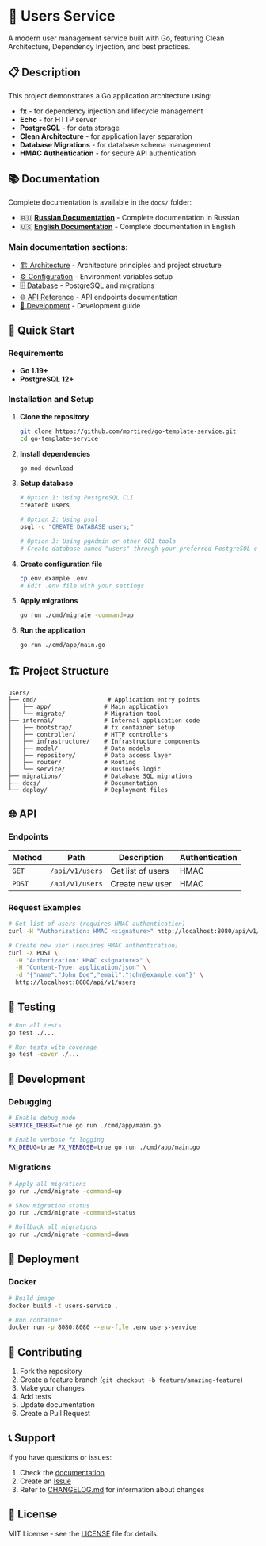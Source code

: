 # 🚀 Users Service

A modern user management service built with Go, featuring Clean Architecture, Dependency Injection, and best practices.

## 📋 Description

This project demonstrates a Go application architecture using:
- **fx** - for dependency injection and lifecycle management
- **Echo** - for HTTP server
- **PostgreSQL** - for data storage
- **Clean Architecture** - for application layer separation
- **Database Migrations** - for database schema management
- **HMAC Authentication** - for secure API authentication

## 📚 Documentation

Complete documentation is available in the `docs/` folder:

- 🇷🇺 **[Russian Documentation](docs/ru/)** - Complete documentation in Russian
- 🇺🇸 **[English Documentation](docs/en/)** - Complete documentation in English

### Main documentation sections:

- [🏗️ Architecture](docs/en/architecture.md) - Architecture principles and project structure
- [⚙️ Configuration](docs/en/configuration.md) - Environment variables setup
- [🗄️ Database](docs/en/database.md) - PostgreSQL and migrations
- [🌐 API Reference](docs/en/api.md) - API endpoints documentation
- [🚀 Development](docs/en/development.md) - Development guide

## 🚀 Quick Start

### Requirements
- **Go 1.19+**
- **PostgreSQL 12+**

### Installation and Setup

1. **Clone the repository**
   ```bash
   git clone https://github.com/mortired/go-template-service.git
   cd go-template-service
   ```

2. **Install dependencies**
   ```bash
   go mod download
   ```

3. **Setup database**
   ```bash
   # Option 1: Using PostgreSQL CLI
   createdb users
   
   # Option 2: Using psql
   psql -c "CREATE DATABASE users;"
   
   # Option 3: Using pgAdmin or other GUI tools
   # Create database named "users" through your preferred PostgreSQL client
   ```

4. **Create configuration file**
   ```bash
   cp env.example .env
   # Edit .env file with your settings
   ```

5. **Apply migrations**
   ```bash
   go run ./cmd/migrate -command=up
   ```

6. **Run the application**
   ```bash
   go run ./cmd/app/main.go
   ```

## 🏗️ Project Structure

```
users/
├── cmd/                    # Application entry points
│   ├── app/               # Main application
│   └── migrate/           # Migration tool
├── internal/              # Internal application code
│   ├── bootstrap/         # fx container setup
│   ├── controller/        # HTTP controllers
│   ├── infrastructure/    # Infrastructure components
│   ├── model/             # Data models
│   ├── repository/        # Data access layer
│   ├── router/            # Routing
│   └── service/           # Business logic
├── migrations/            # Database SQL migrations
├── docs/                  # Documentation
└── deploy/                # Deployment files
```

## 🌐 API

### Endpoints

| Method | Path | Description | Authentication |
|--------|------|-------------|----------------|
| `GET` | `/api/v1/users` | Get list of users | HMAC |
| `POST` | `/api/v1/users` | Create new user | HMAC |

### Request Examples

```bash
# Get list of users (requires HMAC authentication)
curl -H "Authorization: HMAC <signature>" http://localhost:8080/api/v1/users

# Create new user (requires HMAC authentication)
curl -X POST \
  -H "Authorization: HMAC <signature>" \
  -H "Content-Type: application/json" \
  -d '{"name":"John Doe","email":"john@example.com"}' \
  http://localhost:8080/api/v1/users
```

## 🧪 Testing

```bash
# Run all tests
go test ./...

# Run tests with coverage
go test -cover ./...
```

## 🔧 Development

### Debugging

```bash
# Enable debug mode
SERVICE_DEBUG=true go run ./cmd/app/main.go

# Enable verbose fx logging
FX_DEBUG=true FX_VERBOSE=true go run ./cmd/app/main.go
```

### Migrations

```bash
# Apply all migrations
go run ./cmd/migrate -command=up

# Show migration status
go run ./cmd/migrate -command=status

# Rollback all migrations
go run ./cmd/migrate -command=down
```

## 🚀 Deployment

### Docker

```bash
# Build image
docker build -t users-service .

# Run container
docker run -p 8080:8080 --env-file .env users-service
```

## 🤝 Contributing

1. Fork the repository
2. Create a feature branch (`git checkout -b feature/amazing-feature`)
3. Make your changes
4. Add tests
5. Update documentation
6. Create a Pull Request

## 📞 Support

If you have questions or issues:

1. Check the [documentation](docs/)
2. Create an [Issue](https://github.com/mortired/go-template-service/issues)
3. Refer to [CHANGELOG.md](CHANGELOG.md) for information about changes

## 📄 License

MIT License - see the [LICENSE](LICENSE) file for details.